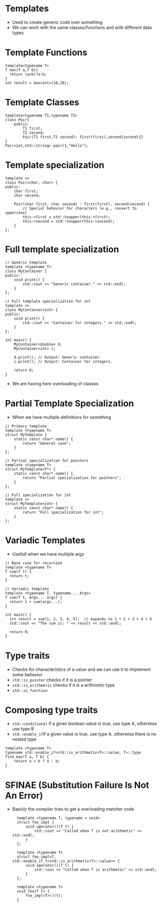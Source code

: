 # Templates
- Used to create generic code over something
- We can work with the same classes/functions and with different data types
# Template Functions
```
template<typename T>
T max(T a,T b){
  return (a>b)?a:b;
}
int result = max<int>(10,20);
```
# Template Classes
```
template<typename T1,typename T2>
class Pair{
    public:
        T1 first;
        T2 second;
        Pair(T1 first,T2 second): first(first),second(second){}
}
Pair<int,std::string> pair(1,"Hello");
```
# Template specialization
```
template <>
class Pair<char, char> {
public:
    char first;
    char second;

    Pair(char first, char second) : first(first), second(second) {
        // Special behavior for characters (e.g., convert to uppercase)
        this->first = std::toupper(this->first);
        this->second = std::toupper(this->second);
    }
};
``` 
# Full template specialization
```
// Generic template
template <typename T>
class MyContainer {
public:
    void print() {
        std::cout << "Generic container." << std::endl;
    }
};

// Full template specialization for int
template <>
class MyContainer<int> {
public:
    void print() {
        std::cout << "Container for integers." << std::endl;
    }
};

int main() {
    MyContainer<double> d;
    MyContainer<int> i;

    d.print(); // Output: Generic container.
    i.print(); // Output: Container for integers.

    return 0;
}
```
- We are having here overloading of classes
# Partial Template Specialization
- When we have multiple definitions for something 
```
// Primary template
template <typename T>
struct MyTemplate {
    static const char* name() {
        return "General case";
    }
};

// Partial specialization for pointers
template <typename T>
struct MyTemplate<T*> {
    static const char* name() {
        return "Partial specialization for pointers";
    }
};

// Full specialization for int
template <>
struct MyTemplate<int> {
    static const char* name() {
        return "Full specialization for int";
    }
};
```
# Variadic Templates
- Usefull when we have multiple args
```
// Base case for recursion
template <typename T>
T sum(T t) {
  return t;
}

// Variadic template
template <typename T, typename... Args>
T sum(T t, Args... args) {
  return t + sum(args...);
}

int main() {
  int result = sum(1, 2, 3, 4, 5);  // expands to 1 + 2 + 3 + 4 + 5
  std::cout << "The sum is: " << result << std::endl;

  return 0;
}
```
# Type traits
- Checks for characteristics of a value and we can use it to implement some behavior
- `std::is_pointer` checks if it is a pointer
- `std::is_arithmetic` checks if it is a arithmetic type
- `std::is_function`
# Composing type traits
- `std::conditional` if a given boolean value is true, use type A, otherwise use type B
- `std::enable_if`if a given value is true, use type A, otherwise there is no nested type
```
template <typename T>
typename std::enable_if<std::is_arithmetic<T>::value, T>::type find_max(T a, T b) {
    return a > b ? a : b;
}
```
# SFINAE (Substitution Failure Is Not An Error)
- Basicly the compiler tries to get a overloading matcher code
  ```
    template <typename T, typename = void>
    struct foo_impl {
        void operator()(T t) {
            std::cout << "Called when T is not arithmetic" << std::endl;
        }
    };
    
    template <typename T>
    struct foo_impl<T, std::enable_if_t<std::is_arithmetic<T>::value>> {
        void operator()(T t) {
            std::cout << "Called when T is arithmetic" << std::endl;
        }
    };
    
    template <typename T>
    void foo(T t) {
        foo_impl<T>()(t);
    }
  ```